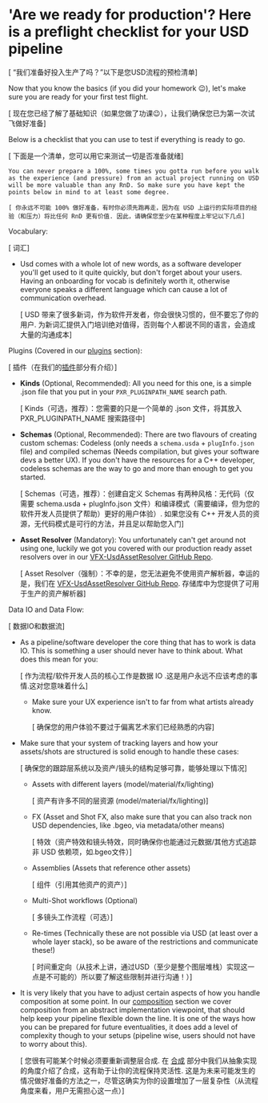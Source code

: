 # 'Are we ready for production'? Here is a preflight checklist for your USD pipeline

[ “我们准备好投入生产了吗？”以下是您USD流程的预检清单]

Now that you know the basics (if you did your homework 😉), let's make sure you are ready for your first test flight.

[ 现在您已经了解了基础知识（如果您做了功课😉），让我们确保您已为第一次试飞做好准备]

Below is a checklist that you can use to test if everything is ready to go.

[ 下面是一个清单，您可以用它来测试一切是否准备就绪]

~~~admonish warning title=""
You can never prepare a 100%, some times you gotta run before you walk as the experience (and pressure) from an actual project running on USD will be more valuable than any RnD. So make sure you have kept the points below in mind to at least some degree.

[ 你永远不可能 100% 做好准备，有时你必须先跑再走，因为在 USD 上运行的实际项目的经验（和压力）将比任何 RnD 更有价值. 因此，请确保您至少在某种程度上牢记以下几点]
~~~

Vocabulary:

[ 词汇]
- Usd comes with a whole lot of new words, as a software developer you'll get used to it quite quickly, but don't forget about your users. Having an onboarding for vocab is definitely worth it, otherwise everyone speaks a different language which can cause a lot of communication overhead.

    [ USD 带来了很多新词，作为软件开发者，你会很快习惯的，但不要忘了你的用户. 为新词汇提供入门培训绝对值得，否则每个人都说不同的语言，会造成大量的沟通成本]

Plugins (Covered in our [plugins](../core/plugins/overview.md) section):

[ 插件（在我们的[插件](../core/plugins/overview.md)部分有介绍）]
- **Kinds** (Optional, Recommended): All you need for this one, is a simple .json file that you put in your `PXR_PLUGINPATH_NAME` search path. 

    [ Kinds（可选，推荐）：您需要的只是一个简单的 .json 文件，将其放入 PXR_PLUGINPATH_NAME 搜索路径中]
- **Schemas** (Optional, Recommended): There are two flavours of creating custom schemas: Codeless (only needs a `schema.usda` + `plugInfo.json` file) and compiled schemas (Needs compilation, but gives your software devs a better UX). If you don't have the resources for a C++ developer, codeless schemas are the way to go and more than enough to get you started.

    [ Schemas（可选，推荐）：创建自定义 Schemas 有两种风格：无代码（仅需要 schema.usda + plugInfo.json 文件）和编译模式（需要编译，但为您的软件开发人员提供了帮助）更好的用户体验）. 如果您没有 C++ 开发人员的资源，无代码模式是可行的方法，并且足以帮助您入门]
- **Asset Resolver** (Mandatory): You unfortunately can't get around not using one, luckily we got you covered with our production ready asset resolvers over in our [VFX-UsdAssetResolver GitHub Repo](https://github.com/LucaScheller/VFX-UsdAssetResolver).

    [ Asset Resolver（强制）：不幸的是，您无法避免不使用资产解析器，幸运的是，我们在 [VFX-UsdAssetResolver GitHub Repo](https://github.com/LucaScheller/VFX-UsdAssetResolver). 存储库中为您提供了可用于生产的资产解析器]

Data IO and Data Flow:

[ 数据IO和数据流]
- As a pipeline/software developer the core thing that has to work is data IO. This is something a user should never have to think about. What does this mean for you:

    [ 作为流程/软件开发人员的核心工作是数据 IO .这是用户永远不应该考虑的事情.这对您意味着什么]
    - Make sure your UX experience isn't to far from what artists already know.

        [ 确保您的用户体验不要过于偏离艺术家们已经熟悉的内容]
- Make sure that your system of tracking layers and how your assets/shots are structured is solid enough to handle these cases:

    [ 确保您的跟踪层系统以及资产/镜头的结构足够可靠，能够处理以下情况]
    - Assets with different layers (model/material/fx/lighting)

        [ 资产有许多不同的层资源 (model/material/fx/lighting)]
    - FX (Asset and Shot FX, also make sure that you can also track non USD dependencies, like .bgeo, via metadata/other means)

        [ 特效（资产特效和镜头特效，同时确保你也能通过元数据/其他方式追踪非 USD 依赖项，如.bgeo文件）]
    - Assemblies (Assets that reference other assets)

        [ 组件（引用其他资产的资产）]
    - Multi-Shot workflows (Optional)

        [ 多镜头工作流程（可选）]
    - Re-times (Technically these are not possible via USD (at least over a whole layer stack), so be aware of the restrictions and communicate these!)

        [ 时间重定向（从技术上讲，通过USD（至少是整个图层堆栈）实现这一点是不可能的）所以要了解这些限制并进行沟通！）]
- It is very likely that you have to adjust certain aspects of how you handle composition at some point. In our [composition](../core/composition/overview.md) section we cover composition from an abstract implementation viewpoint, that should help keep your pipeline flexible down the line. It is one of the ways how you can be prepared for future eventualities, it does add a level of complexity though to your setups (pipeline wise, users should not have to worry about this).

    [ 您很有可能某个时候必须要重新调整层合成. 在 [合成](../core/composition/overview.md) 部分中我们从抽象实现的角度介绍了合成，这有助于让你的流程保持灵活性. 这是为未来可能发生的情况做好准备的方法之一，尽管这确实为你的设置增加了一层复杂性（从流程角度来看，用户无需担心这一点）]

